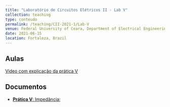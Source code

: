 ```yaml
---
title: "Laboratório de Circuitos Elétricos II - Lab V"
collection: teaching
type: conteudo
permalink: /teaching/CII-2021-1/Lab-V
venue: Federal University of Ceara, Department of Electrical Engineering
date: 2021-06-15
location: Fortaleza, Brazil
---
```


## Aulas
[Video com explicação da prática V](https://drive.google.com/file/d/1xgljcHnUPIhN6PtBUGrjWaBbiiAbrwmQ/view?usp=sharing)

## Documentos
- [**Prática V**: Impedância](https://github.com/lucassm/lucassm.github.io/raw/master/files/CII-2021-1/Lab-V-Impedancia-2021.pdf);
